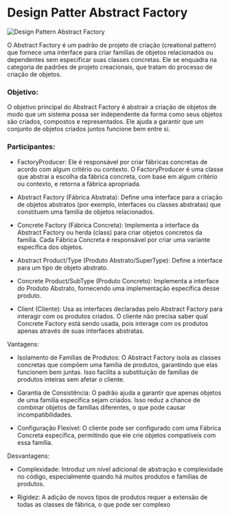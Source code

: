 # Design Patter Abstract Factory
![Design Pattern Abstract Factory ](../../../../../../.github/img/abstract-factory.png)

O Abstract Factory é um padrão de projeto de criação (creational pattern) que 
fornece uma interface para criar famílias de objetos relacionados ou dependentes
sem especificar suas classes concretas. Ele se enquadra na categoria de padrões 
de projeto creacionais, que tratam do processo de criação de objetos.

### Objetivo:

O objetivo principal do Abstract Factory é abstrair a criação de objetos de modo
que um sistema possa ser independente da forma como seus objetos são criados, 
compostos e representados. Ele ajuda a garantir que um conjunto de objetos 
criados juntos funcione bem entre si.

### Participantes:
    
   - FactoryProducer: Ele é responsável por criar fábricas concretas de acordo
   com algum critério ou contexto. O FactoryProducer é uma classe que abstrai a 
  escolha da fábrica concreta, com base em algum critério ou contexto, e retorna 
 a fábrica apropriada.

   - Abstract Factory (Fábrica Abstrata): Define uma interface para a criação de
    objetos abstratos (por exemplo, interfaces ou classes abstratas) que constituem 
    uma família de objetos relacionados.

  -  Concrete Factory (Fábrica Concreta): Implementa a interface da Abstract Factory ou herda (class)
    para criar objetos concretos da família. Cada Fábrica Concreta é responsável por 
    criar uma variante específica dos objetos.

  -  Abstract Product/Type (Produto Abstrato/SuperType): Define a interface para um tipo de objeto abstrato.

  - Concrete Product/SubType (Produto Concreto): Implementa a interface do Produto Abstrato,
  fornecendo uma implementação específica desse produto.

  -  Client (Cliente): Usa as interfaces declaradas pelo Abstract Factory para interagir 
    com os produtos criados. O cliente não precisa saber qual Concrete Factory está sendo
   usada, pois interage com os produtos apenas através de suas interfaces abstratas.

Vantagens:

   - Isolamento de Famílias de Produtos: O Abstract Factory isola as classes concretas que compõem uma família de produtos, garantindo que elas funcionem bem juntas. Isso facilita a substituição de famílias de produtos inteiras sem afetar o cliente.

   - Garantia de Consistência: O padrão ajuda a garantir que apenas objetos de uma família específica sejam criados. Isso reduz a chance de combinar objetos de famílias diferentes, o que pode causar incompatibilidades.

   - Configuração Flexível: O cliente pode ser configurado com uma Fábrica Concreta específica, permitindo que ele crie objetos compatíveis com essa família.

Desvantagens:

   - Complexidade: Introduz um nível adicional de abstração e complexidade no código, especialmente quando há muitos produtos e famílias de produtos.

   - Rigidez: A adição de novos tipos de produtos requer a extensão de todas as classes de fábrica, o que pode ser complexo